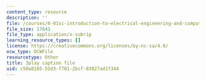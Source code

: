 ```yaml
---
content_type: resource
description: ''
file: /courses/6-01sc-introduction-to-electrical-engineering-and-computer-science-i-spring-2011/c50a018552d3f7012bcf03827ad1f344_O6HHjiNKsco.srt
file_size: 17641
file_type: application/x-subrip
learning_resource_types: []
license: https://creativecommons.org/licenses/by-nc-sa/4.0/
ocw_type: OCWFile
resourcetype: Other
title: 3play caption file
uid: c50a0185-52d3-f701-2bcf-03827ad1f344
---
```

